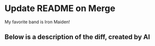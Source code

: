 # Update README on Merge

My favorite band is Iron Maiden!

## Below is a description of the diff, created by AI

